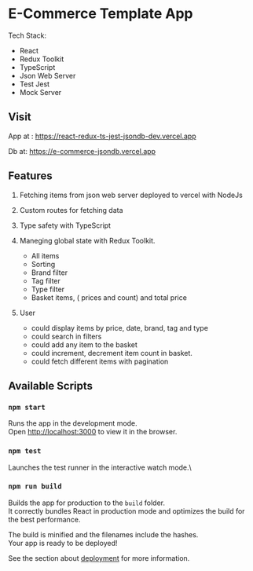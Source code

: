 # E-Commerce Template App

Tech Stack:

- React
- Redux Toolkit
- TypeScript
- Json Web Server
- Test Jest
- Mock Server

## Visit

App at :
https://react-redux-ts-jest-jsondb-dev.vercel.app

Db at:
https://e-commerce-jsondb.vercel.app

## Features

1. Fetching items from json web server deployed to vercel with NodeJs
2. Custom routes for fetching data
3. Type safety with TypeScript
4. Maneging global state with Redux Toolkit.

   - All items
   - Sorting
   - Brand filter
   - Tag filter
   - Type filter
   - Basket items, ( prices and count) and total price

5. User
   - could display items by price, date, brand, tag and type
   - could search in filters
   - could add any item to the basket
   - could increment, decrement item count in basket.
   - could fetch different items with pagination

## Available Scripts

### `npm start`

Runs the app in the development mode.\
Open [http://localhost:3000](http://localhost:3000) to view it in the browser.

### `npm test`

Launches the test runner in the interactive watch mode.\

### `npm run build`

Builds the app for production to the `build` folder.\
It correctly bundles React in production mode and optimizes the build for the best performance.

The build is minified and the filenames include the hashes.\
Your app is ready to be deployed!

See the section about [deployment](https://facebook.github.io/create-react-app/docs/deployment) for more information.
